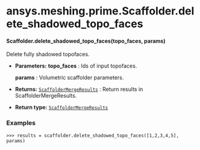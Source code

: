 # ansys.meshing.prime.Scaffolder.delete_shadowed_topo_faces



#### Scaffolder.delete_shadowed_topo_faces(topo_faces, params)

Delete fully shadowed topofaces.

* **Parameters:**
  **topo_faces**
  : Ids of input topofaces.

  **params**
  : Volumetric scaffolder parameters.
* **Returns:**
  [`ScaffolderMergeResults`](ansys.meshing.prime.ScaffolderMergeResults.md#ansys.meshing.prime.ScaffolderMergeResults)
  : Return results in ScaffolderMergeResults.
* **Return type:**
  [`ScaffolderMergeResults`](ansys.meshing.prime.ScaffolderMergeResults.md#ansys.meshing.prime.ScaffolderMergeResults)

### Examples

```pycon
>>> results = scaffolder.delete_shadowed_topo_faces([1,2,3,4,5], params)
```

<!-- !! processed by numpydoc !! -->
